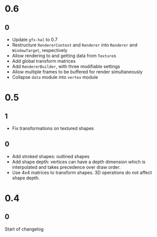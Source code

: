 # 0.6
## 0
- Update `gfx-hal` to 0.7
- Restructure `RendererContext` and `Renderer` into `Renderer` and `WindowTarget`, respectively
- Allow rendering to and getting data from `Texture`s
- Add global transform matrices
- Add `RendererBuilder`, with three modifiable settings
- Allow multiple frames to be buffered for render simultaneously
- Collapse `data` module into `vertex` module

# 0.5
## 1
- Fix transformations on textured shapes

## 0
- Add stroked shapes: outlined shapes
- Add shape depth: vertices can have a depth dimension which is interpolated and takes precedence over draw order.
- Use 4x4 matrices to transform shapes. 3D operations do not affect shape depth.

# 0.4
## 0
Start of changelog